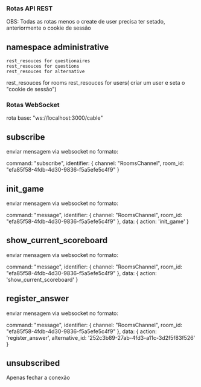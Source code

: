 ### Rotas API REST
  OBS: Todas as rotas menos o create de user precisa ter setado, anteriormente o cookie de sessão
  
  ## namespace administrative
    rest_resouces for questionaires
    rest_resouces for questions
    rest_resouces for alternative

  rest_resouces for rooms
  rest_resouces for users( criar um user e seta o "cookie de sessão")

### Rotas WebSocket
  rota base: "ws://localhost:3000/cable"

  ## subscribe
  enviar mensagem via websocket no formato:

  command: "subscribe",
  identifier: { 
    channel: "RoomsChannel", 
    room_id: "efa85f58-4fdb-4d30-9836-f5a5efe5c4f9"
  }
  
  ## init_game
  enviar mensagem via websocket no formato:

  command: "message",
  identifier: {
    channel: "RoomsChannel",
    room_id: "efa85f58-4fdb-4d30-9836-f5a5efe5c4f9"
  },
  data: {
    action: 'init_game'
  }

  ## show_current_scoreboard
  enviar mensagem via websocket no formato:

  command: "message",
  identifier: {
    channel: "RoomsChannel",
    room_id: "efa85f58-4fdb-4d30-9836-f5a5efe5c4f9"
  },
  data: {
    action: 'show_current_scoreboard'
  }

  ## register_answer
  enviar mensagem via websocket no formato:

  command: "message",
  identifier: {
    channel: "RoomsChannel",
    room_id: "efa85f58-4fdb-4d30-9836-f5a5efe5c4f9"
  },
  data: {
    action: 'register_answer',
    alternative_id: '252c3b89-27ab-4fd3-a11c-3d2f5f83f526'
  }

  ## unsubscribed
  Apenas fechar a conexão